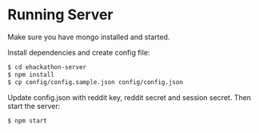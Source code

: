 # Running Server
Make sure you have mongo installed and started.

Install dependencies and create config file:
```sh
$ cd ehackathon-server
$ npm install
$ cp config/config.sample.json config/config.json
```
Update config.json with reddit key, reddit secret and session secret. Then start the server:

```sh
$ npm start
```